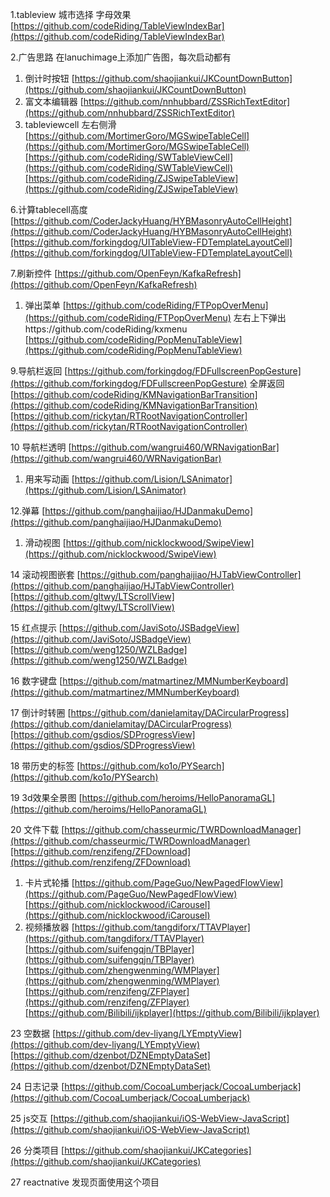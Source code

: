 

1.tableview 城市选择 字母效果 [https://github.com/codeRiding/TableViewIndexBar](https://github.com/codeRiding/TableViewIndexBar)

2.广告思路 在lanuchimage上添加广告图，每次启动都有

1. 倒计时按钮 [https://github.com/shaojiankui/JKCountDownButton](https://github.com/shaojiankui/JKCountDownButton)
2. 富文本编辑器 [https://github.com/nnhubbard/ZSSRichTextEditor](https://github.com/nnhubbard/ZSSRichTextEditor)
3. tableviewcell 左右侧滑 [https://github.com/MortimerGoro/MGSwipeTableCell](https://github.com/MortimerGoro/MGSwipeTableCell)[https://github.com/codeRiding/SWTableViewCell](https://github.com/codeRiding/SWTableViewCell)[https://github.com/codeRiding/ZJSwipeTableView](https://github.com/codeRiding/ZJSwipeTableView)

6.计算tablecell高度 [https://github.com/CoderJackyHuang/HYBMasonryAutoCellHeight](https://github.com/CoderJackyHuang/HYBMasonryAutoCellHeight)[https://github.com/forkingdog/UITableView-FDTemplateLayoutCell](https://github.com/forkingdog/UITableView-FDTemplateLayoutCell)

7.刷新控件 [https://github.com/OpenFeyn/KafkaRefresh](https://github.com/OpenFeyn/KafkaRefresh)

1. 弹出菜单 [https://github.com/codeRiding/FTPopOverMenu](https://github.com/codeRiding/FTPopOverMenu)
左右上下弹出https://github.com/codeRiding/kxmenu
[https://github.com/codeRiding/PopMenuTableView](https://github.com/codeRiding/PopMenuTableView)

9.导航栏返回 [https://github.com/forkingdog/FDFullscreenPopGesture](https://github.com/forkingdog/FDFullscreenPopGesture)
全屏返回 [https://github.com/codeRiding/KMNavigationBarTransition](https://github.com/codeRiding/KMNavigationBarTransition)[https://github.com/rickytan/RTRootNavigationController](https://github.com/rickytan/RTRootNavigationController)

10 导航栏透明 [https://github.com/wangrui460/WRNavigationBar](https://github.com/wangrui460/WRNavigationBar)

1. 用来写动画 [https://github.com/Lision/LSAnimator](https://github.com/Lision/LSAnimator)

12.弹幕 [https://github.com/panghaijiao/HJDanmakuDemo](https://github.com/panghaijiao/HJDanmakuDemo)

1. 滑动视图 [https://github.com/nicklockwood/SwipeView](https://github.com/nicklockwood/SwipeView)

14 滚动视图嵌套 [https://github.com/panghaijiao/HJTabViewController](https://github.com/panghaijiao/HJTabViewController)[https://github.com/gltwy/LTScrollView](https://github.com/gltwy/LTScrollView)

15 红点提示 [https://github.com/JaviSoto/JSBadgeView](https://github.com/JaviSoto/JSBadgeView)[https://github.com/weng1250/WZLBadge](https://github.com/weng1250/WZLBadge)

16 数字键盘 [https://github.com/matmartinez/MMNumberKeyboard](https://github.com/matmartinez/MMNumberKeyboard)

17 倒计时转圈 [https://github.com/danielamitay/DACircularProgress](https://github.com/danielamitay/DACircularProgress)[https://github.com/gsdios/SDProgressView](https://github.com/gsdios/SDProgressView)

18 带历史的标签 [https://github.com/ko1o/PYSearch](https://github.com/ko1o/PYSearch)

19 3d效果全景图 [https://github.com/heroims/HelloPanoramaGL](https://github.com/heroims/HelloPanoramaGL)

20 文件下载 [https://github.com/chasseurmic/TWRDownloadManager](https://github.com/chasseurmic/TWRDownloadManager)[https://github.com/renzifeng/ZFDownload](https://github.com/renzifeng/ZFDownload)

1. 卡片式轮播 [https://github.com/PageGuo/NewPagedFlowView](https://github.com/PageGuo/NewPagedFlowView)[https://github.com/nicklockwood/iCarousel](https://github.com/nicklockwood/iCarousel)
2. 视频播放器 [https://github.com/tangdiforx/TTAVPlayer](https://github.com/tangdiforx/TTAVPlayer)[https://github.com/suifengqjn/TBPlayer](https://github.com/suifengqjn/TBPlayer)[https://github.com/zhengwenming/WMPlayer](https://github.com/zhengwenming/WMPlayer)[https://github.com/renzifeng/ZFPlayer](https://github.com/renzifeng/ZFPlayer)[https://github.com/Bilibili/ijkplayer](https://github.com/Bilibili/ijkplayer)

23 空数据 [https://github.com/dev-liyang/LYEmptyView](https://github.com/dev-liyang/LYEmptyView)[https://github.com/dzenbot/DZNEmptyDataSet](https://github.com/dzenbot/DZNEmptyDataSet)

24 日志记录 [https://github.com/CocoaLumberjack/CocoaLumberjack](https://github.com/CocoaLumberjack/CocoaLumberjack)

25 js交互 [https://github.com/shaojiankui/iOS-WebView-JavaScript](https://github.com/shaojiankui/iOS-WebView-JavaScript)

26 分类项目 [https://github.com/shaojiankui/JKCategories](https://github.com/shaojiankui/JKCategories)

27 reactnative 发现页面使用这个项目